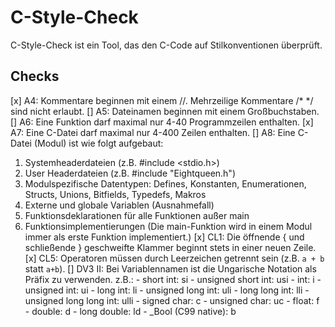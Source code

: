 # C-Style-Check
C-Style-Check ist ein Tool, das den C-Code auf Stilkonventionen überprüft.

## Checks
[x] A4: Kommentare beginnen mit einem //. Mehrzeilige Kommentare /* */ sind nicht erlaubt.
[] A5: Dateinamen beginnen mit einem Großbuchstaben.
[] A6: Eine Funktion darf maximal nur 4-40 Programmzeilen enthalten.
[x] A7: Eine C-Datei darf maximal nur 4-400 Zeilen enthalten.
[] A8: Eine C-Datei (Modul) ist wie folgt aufgebaut:
   1. Systemheaderdateien (z.B. #include <stdio.h>)
   2. User Headerdateien (z.B. #include "Eightqueen.h")
   3. Modulspezifische Datentypen: Defines, Konstanten, Enumerationen, Structs, Unions, Bitfields, Typedefs, Makros
   4. Externe und globale Variablen (Ausnahmefall)
   5. Funktionsdeklarationen für alle Funktionen außer main
   6. Funktionsimplementierungen (Die main-Funktion wird in einem Modul immer als erste Funktion implementiert.)
[x] CL1: Die öffnende { und schließende } geschweifte Klammer beginnt stets in einer neuen Zeile.
[x] CL5: Operatoren müssen durch Leerzeichen getrennt sein (z.B. `a + b` statt `a+b`).
[] DV3 II: Bei Variablennamen ist die Ungarische Notation als Präfix zu verwenden. z.B.:
    - short int: si
    - unsigned short int: usi
    - int: i
    - unsigned int: ui
    - long int: li
    - unsigned long int: uli
    - long long int: lli
    - unsigned long long int: ulli
    - signed char: c
    - unsigned char: uc
    - float: f
    - double: d
    - long double: ld
    - _Bool (C99 native): b



